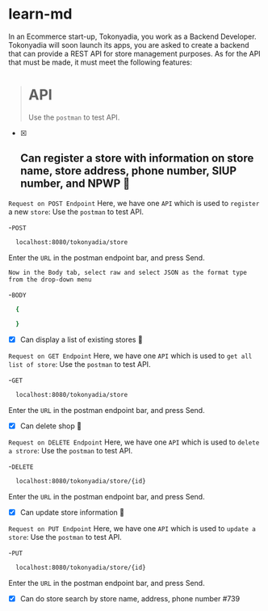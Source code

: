 # learn-md
In an Ecommerce start-up, Tokonyadia, you work as a Backend Developer. Tokonyadia will soon launch its apps, you are asked to create a backend that can provide a REST API for store management purposes. As for the API that must be made, it must meet the following features:

> # API
> Use the `postman` to test API.


- [x] ## Can register a store with information on store name, store address, phone number, SIUP number, and NPWP :tada:

`Request on POST Endpoint`
Here, we have one `API` which is used to `register` a new `store`:
Use the `postman` to test API.

-`POST`
```sh
  localhost:8080/tokonyadia/store
```

Enter the `URL` in the postman endpoint bar, and press Send.

`Now in the Body tab, select raw and select JSON as the format type from the drop-down menu`

-`BODY`
```sh
  {
  
  }
```

- [x] Can display a list of existing stores :tada:

`Request on GET Endpoint`
Here, we have one `API` which is used to `get all list of store`:
Use the `postman` to test API.

-`GET`
```sh
  localhost:8080/tokonyadia/store
```

Enter the `URL` in the postman endpoint bar, and press Send.

- [x] Can delete shop :tada:

`Request on DELETE Endpoint`
Here, we have one `API` which is used to `delete a strore`:
Use the `postman` to test API.

-`DELETE`
```sh
  localhost:8080/tokonyadia/store/{id}
```

Enter the `URL` in the postman endpoint bar, and press Send.

- [x] Can update store information :tada:

`Request on PUT Endpoint`
Here, we have one `API` which is used to `update a store`:
Use the `postman` to test API.

-`PUT`
```sh
  localhost:8080/tokonyadia/store/{id}
```

Enter the `URL` in the postman endpoint bar, and press Send.

- [x] Can do store search by store name, address, phone number #739

